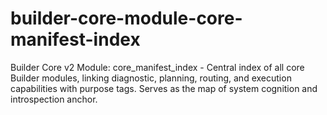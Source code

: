 # builder-core-module-core-manifest-index
Builder Core v2 Module: core_manifest_index - Central index of all core Builder modules, linking diagnostic, planning, routing, and execution capabilities with purpose tags. Serves as the map of system cognition and introspection anchor.
